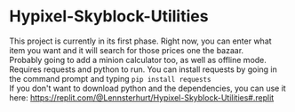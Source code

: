 # Hypixel-Skyblock-Utilities

This project is currently in its first phase. Right now, you can enter what item you want and it will search for those prices one the bazaar.  
Probably going to add a minion calculator too, as well as offline mode.  
Requires requests and python to run. You can install requests by going in the command prompt and typing `pip install requests`  
If you don't want to download python and the dependencies, you can use it here: https://replit.com/@Lennsterhurt/Hypixel-Skyblock-Utilities#.replit
